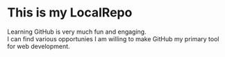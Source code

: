 # This is my LocalRepo
Learning GitHub is very much fun and engaging.
<br>
I can find various opportunies I am willing to make GitHub my primary tool for web development.